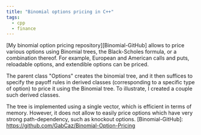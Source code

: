 ```yaml
---
title: "Binomial options pricing in C++"
tags:
  - cpp
  - finance
---
```


[My binomial option pricing repository][Binomial-GitHub] allows to price various options using Binomial trees, the Black-Scholes formula, or a combination thereof. For example, European and American calls and puts,
reloadable options, and extendible options can be priced.

The parent class "Options" creates the binomial tree, and it then suffices to specify
the payoff rules in derived classes (corresponding to a specific type of option) to price it
using the Binomial tree. To illustrate, I created a couple such derived classes.

The tree is implemented using a single vector, which is efficient in terms of memory. However,
it does not allow to easily price options which have very strong path-dependency, such as knockout options.
[Binomial-GitHub]: https://github.com/GabCaz/Binomial-Option-Pricing
